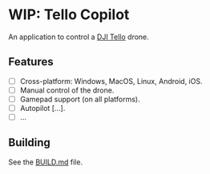 # WIP: Tello Copilot

An application to control a [DJI Tello](https://www.ryzerobotics.com/tello) drone.

## Features

- [ ] Cross-platform: Windows, MacOS, Linux, Android, iOS.
- [ ] Manual control of the drone.
- [ ] Gamepad support (on all platforms).
- [ ] Autopilot [...].
- [ ] ...

## Building

See the [BUILD.md](BUILD.md) file.